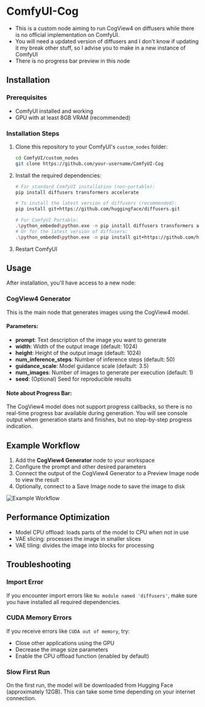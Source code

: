 # ComfyUI-Cog

- This is a custom node aiming to run CogView4 on diffusers while there is no official implementation on ComfyUI.
- You will need a updated version of diffusers and I don't know if updating it my break other stuff, so I advise you to make in a new instance of ComfyUI
- There is no progress bar preview in this node

## Installation

### Prerequisites

- ComfyUI installed and working
- GPU with at least 8GB VRAM (recommended)

### Installation Steps

1. Clone this repository to your ComfyUI's `custom_nodes` folder:
   ```bash
   cd ComfyUI/custom_nodes
   git clone https://github.com/your-username/ComfyUI-Cog
   ```

2. Install the required dependencies:
   ```bash
   # For standard ComfyUI installation (non-portable):
   pip install diffusers transformers accelerate
   
   # To install the latest version of diffusers (recommended):
   pip install git+https://github.com/huggingface/diffusers.git
   
   # For ComfyUI Portable:
   .\python_embeded\python.exe -m pip install diffusers transformers accelerate
   # Or for the latest version of diffusers:
   .\python_embeded\python.exe -m pip install git+https://github.com/huggingface/diffusers.git
   ```

3. Restart ComfyUI

## Usage

After installation, you'll have access to a new node:

### CogView4 Generator

This is the main node that generates images using the CogView4 model.

#### Parameters:

- **prompt**: Text description of the image you want to generate
- **width**: Width of the output image (default: 1024)
- **height**: Height of the output image (default: 1024)
- **num_inference_steps**: Number of inference steps (default: 50)
- **guidance_scale**: Model guidance scale (default: 3.5)
- **num_images**: Number of images to generate per execution (default: 1)
- **seed**: (Optional) Seed for reproducible results

#### Note about Progress Bar:

The CogView4 model does not support progress callbacks, so there is no real-time progress bar available during generation. You will see console output when generation starts and finishes, but no step-by-step progress indication.

## Example Workflow

1. Add the **CogView4 Generator** node to your workspace
2. Configure the prompt and other desired parameters
3. Connect the output of the CogView4 Generator to a Preview Image node to view the result
4. Optionally, connect to a Save Image node to save the image to disk

![Example Workflow](workflow_example.png)

## Performance Optimization

- Model CPU offload: loads parts of the model to CPU when not in use
- VAE slicing: processes the image in smaller slices
- VAE tiling: divides the image into blocks for processing


## Troubleshooting

### Import Error

If you encounter import errors like `No module named 'diffusers'`, make sure you have installed all required dependencies.

### CUDA Memory Errors

If you receive errors like `CUDA out of memory`, try:
- Close other applications using the GPU
- Decrease the image size parameters
- Enable the CPU offload function (enabled by default)

### Slow First Run

On the first run, the model will be downloaded from Hugging Face (approximately 12GB). This can take some time depending on your internet connection.
